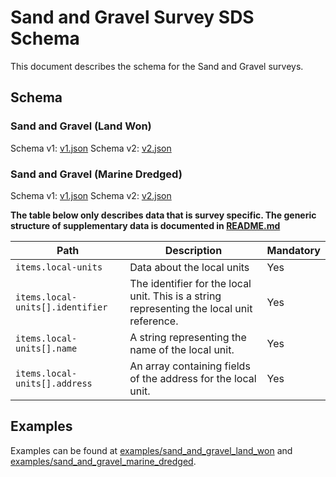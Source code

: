 # Sand and Gravel Survey SDS Schema

This document describes the schema for the Sand and Gravel surveys.

## Schema

### Sand and Gravel (Land Won)

Schema v1: [v1.json](/schemas/sand_and_gravel_land_won/v1.json)
Schema v2: [v2.json](/schemas/sand_and_gravel_land_won/v2.json)

### Sand and Gravel (Marine Dredged)

Schema v1: [v1.json](/schemas/sand_and_gravel_marine_dredged/v1.json)
Schema v2: [v2.json](/schemas/sand_and_gravel_marine_dredged/v2.json)

**The table below only describes data that is survey specific. The generic structure of supplementary data is documented in [README.md](/docs/README.md)**

| Path                             | Description                                                                                | Mandatory |
|----------------------------------|--------------------------------------------------------------------------------------------|-----------|
| `items.local-units`              | Data about the local units                                                                 | Yes       |
| `items.local-units[].identifier` | The identifier for the local unit. This is a string representing the local unit reference. | Yes       |
| `items.local-units[].name`       | A string representing the name of the local unit.                                          | Yes       |
| `items.local-units[].address`    | An array containing fields of the address for the local unit.                              | Yes       |

## Examples

Examples can be found at [examples/sand_and_gravel_land_won](../examples/sand_and_gravel_land_won) and [examples/sand_and_gravel_marine_dredged](../examples/sand_and_gravel_marine_dredged).
